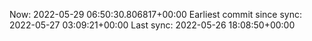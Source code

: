 Now: 2022-05-29 06:50:30.806817+00:00 Earliest commit since sync: 2022-05-27 03:09:21+00:00 Last sync: 2022-05-26 18:08:50+00:00
